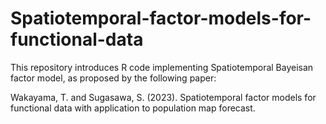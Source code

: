 # Spatiotemporal-factor-models-for-functional-data


This repository introduces R code implementing Spatiotemporal Bayeisan factor model, as proposed by the following paper:

Wakayama, T. and Sugasawa, S. (2023). Spatiotemporal factor models for functional data with application to population map forecast.


